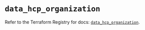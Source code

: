# `data_hcp_organization`

Refer to the Terraform Registry for docs: [`data_hcp_organization`](https://registry.terraform.io/providers/hashicorp/hcp/0.98.1/docs/data-sources/organization).

